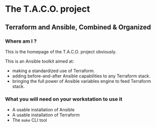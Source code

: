 # The T.A.C.O. project
## Terraform and Ansible, Combined & Organized

### Where am I ?

This is the homepage of the T.A.C.O. project obviously.

This is an Ansible toolkit aimed at:
 
* making a standardized use of Terraform.
* adding before-and-after Ansible capabilities to any Terraform stack.
* bringing the full power of Ansible variables engine to feed Terraform stack. 

### What you will need on your workstation to use it

* A usable installation of Ansible
* A usable installation of Terraform
* The `make` CLI tool